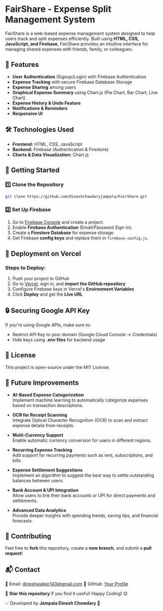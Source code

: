 # FairShare - Expense Split Management System

FairShare is a web-based expense management system designed to help users track and split expenses efficiently. Built using **HTML, CSS, JavaScript, and Firebase**, FairShare provides an intuitive interface for managing shared expenses with friends, family, or colleagues.

## 🚀 Features

- **User Authentication** (Signup/Login) with Firebase Authentication
- **Expense Tracking** with secure Firebase Database Storage
- **Expense Sharing** among users
- **Graphical Expense Summary** using Chart.js (Pie Chart, Bar Chart, Line Chart)
- **Expense History & Undo Feature**
- **Notifications & Reminders**
- **Responsive UI** 

## 🛠️ Technologies Used

- **Frontend:** HTML, CSS, JavaScript
- **Backend:** Firebase (Authentication & Firestore)
- **Charts & Data Visualization:** Chart.js

## 📌 Getting Started

### 1️⃣ Clone the Repository

```sh
git clone https://github.com/Dineshchowdaryjampala/FairShare.git
```

### 2️⃣ Set Up Firebase

1. Go to [Firebase Console](https://console.firebase.google.com/) and create a project.
2. Enable **Firebase Authentication** (Email/Password Sign-In).
3. Create a **Firestore Database** for expense storage.
4. Get Firebase **config keys** and replace them in `firebase-config.js`.


## 🚀 Deployment on Vercel

### Steps to Deploy:

1. Push your project to GitHub
2. Go to [Vercel](https://vercel.com/), sign in, and **import the GitHub repository**
3. Configure Firebase keys in Vercel's **Environment Variables**
4. Click **Deploy** and get the **Live URL**

## 🔒 Securing Google API Key

If you're using Google APIs, make sure to:

- Restrict API Key to your domain (Google Cloud Console → Credentials)
- Hide keys using **.env files** for backend usage

## 📄 License

This project is open-source under the MIT License.

## 🔮 Future Improvements

- **AI-Based Expense Categorization**  
  Implement machine learning to automatically categorize expenses based on transaction descriptions.

- **OCR for Receipt Scanning**  
  Integrate Optical Character Recognition (OCR) to scan and extract expense details from receipts.

- **Multi-Currency Support**  
  Enable automatic currency conversion for users in different regions.

- **Recurring Expense Tracking**  
  Add support for recurring payments such as rent, subscriptions, and bills.

- **Expense Settlement Suggestions**  
  Implement an algorithm to suggest the best way to settle outstanding balances between users.

- **Bank Account & UPI Integration**  
  Allow users to link their bank accounts or UPI for direct payments and settlements.

- **Advanced Data Analytics**  
  Provide deeper insights with spending trends, saving tips, and financial forecasts.

## 📢 Contributing
Feel free to **fork** this repository, create a **new branch**, and submit a **pull request**!

## 📬 Contact
📧 Email: dineshwalker143@gmail.com
🔗 GitHub: [Your Profile](https://github.com/Dineshchowdaryjampala)

🚀 **Star this repository** if you find it useful! Happy Coding! 😊

✅ Developed by **Jampala Dinesh Chowdary** 🚀

